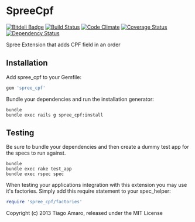 SpreeCpf
========

[![Bitdeli Badge](https://d2weczhvl823v0.cloudfront.net/tiagoamaro/spree_cpf/trend.png)](https://bitdeli.com/free "Bitdeli Badge")
[![Build Status](https://travis-ci.org/tiagoamaro/spree_cpf.png?branch=master)](https://travis-ci.org/tiagoamaro/spree_cpf)
[![Code Climate](https://codeclimate.com/github/tiagoamaro/spree_cpf.png)](https://codeclimate.com/github/tiagoamaro/spree_cpf)
[![Coverage Status](https://coveralls.io/repos/tiagoamaro/spree_cpf/badge.png)](https://coveralls.io/r/tiagoamaro/spree_cpf)
[![Dependency Status](https://gemnasium.com/tiagoamaro/spree_cpf.png)](https://gemnasium.com/tiagoamaro/spree_cpf)

Spree Extension that adds CPF field in an order

Installation
------------

Add spree_cpf to your Gemfile:

```ruby
gem 'spree_cpf'
```

Bundle your dependencies and run the installation generator:

```shell
bundle
bundle exec rails g spree_cpf:install
```

Testing
-------

Be sure to bundle your dependencies and then create a dummy test app for the specs to run against.

```shell
bundle
bundle exec rake test_app
bundle exec rspec spec
```

When testing your applications integration with this extension you may use it's factories.
Simply add this require statement to your spec_helper:

```ruby
require 'spree_cpf/factories'
```

Copyright (c) 2013 Tiago Amaro, released under the MIT License
